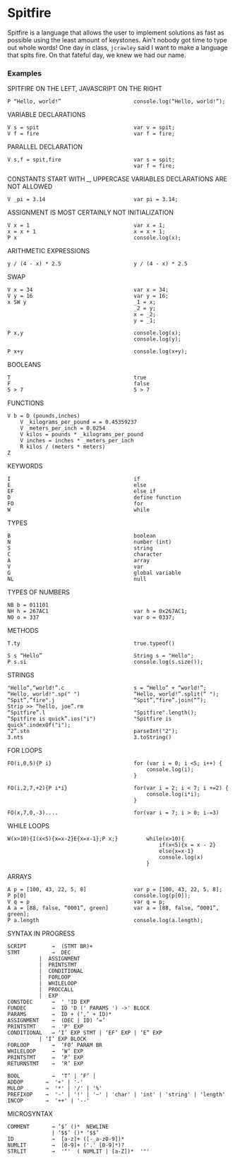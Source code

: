 # Spitfire

Spitfire is a language that allows the user to implement solutions as fast as possible using the least amount of keystones. Ain't nobody got time to type out whole words! One day in class, `jcrawley` said I want to make a language that spits fire. On that fateful day, we knew we had our name.

### Examples

SPITFIRE ON THE LEFT, JAVASCRIPT ON THE RIGHT

    P “Hello, world!”     			        console.log(“Hello, world!”);

VARIABLE DECLARATIONS

    V s = spit 					            var v = spit; 
    V f = fire 					            var f = fire;

PARALLEL DECLARATION

    V s,f = spit,fire 				        var s = spit;
    						                var f = fire;

CONSTANTS START WITH _, UPPERCASE VARIABLES DECLARATIONS ARE NOT ALLOWED

    V _pi = 3.14 				            var pi = 3.14;

ASSIGNMENT IS MOST CERTAINLY NOT INITIALIZATION

    V x = 1 					            var x = 1;
    x = x + 1 					            x = x + 1;
    P x                                     console.log(x);

ARITHMETIC EXPRESSIONS

    y / (4 - x) * 2.5 				        y / (4 - x) * 2.5

SWAP

    V x = 34 					            var x = 34;
    V y = 16 					            var y = 16;
    x SW y                                  _1 = x;
                                            _2 = y;
                                            x = _2;
                                            y = _1;
    
    P x,y                                   console.log(x);
                                            console.log(y);
                                            
    P x+y                                   console.log(x+y);

BOOLEANS 

    T					                	true
    F						                false
    5 > 7					                5 > 7

FUNCTIONS

    V b = D (pounds,inches) 
        V _kilograms_per_pound = = 0.45359237
        V _meters_per_inch = 0.0254
        V kilos = pounds * _kilograms_per_pound
        V inches = inches * _meters_per_inch
        R kilos / (meters * meters)
    Z

KEYWORDS

    I					                	if 
    E				                		else 
    EF			                			else if 
    D			                			define function
    FO			                  			for 
    W	                					while

TYPES 

    B			                			boolean 
    N				                		number (int)
    S		                				string 
    C			                			character
    A		                				array
    V			                			var 
    G			                			global variable
    NL			                			null

TYPES OF NUMBERS

    NB b = 011101                           
    NH h = 267AC1                           var h = 0x267AC1;
    NO o = 337                              var o = 0337;

METHODS
 
    T.ty	               	    			true.typeof()
 
    S s “Hello” 	            			String s = "Hello";
    P s.si			                		console.log(s.size()); 

STRINGS

    "Hello”,“world!”.c  	        		s = “Hello” + “world!”; 
    “Hello, world!".sp(" ")                 “Hello, world!”.split(“ "); 
    “Spit”,”fire".j                         “Spit”,“fire”.join(“”);
    Strip >> “hello, joe”.rm
    “Spitfire”.l                            "Spitfire".length(); 
    “Spitfire is quick”.ios("i")            "Spitfire is quick".indexOf("i");				
    “2”.stn                                 parseInt("2");
    3.nts                                   3.toString()

FOR LOOPS
 
    FO(i,0,5){P i}                          for (var i = 0; i <5; i++) {
                                                console.log(i);
                                            }

    FO(i,2,7,+2){P i*i}                     for(var i = 2; i < 7; i +=2) {
                                                console.log(i*i);
                                            }
                                        
    FO(x,7,0,-3).... 				        for(var i = 7; i > 0; i-=3)

WHILE LOOPS

    W(x>10){I(x<5){x=x-2}E{x=x-1};P x;}         while(x>10){
                                                    if(x<5){x = x - 2}
                                                    else{x=x-1}
                                                    console.log(x)
                                                }

ARRAYS 

    A p = [100, 43, 22, 5, 8]			    var p = [100, 43, 22, 5, 8];
    P p[0]					                console.log(p[0]);
    V q = p					                var q = p;
    A a = [88, false, “0001”, green]		var a = [88, false, “0001”, green]; 
    P a.length					            console.log(a.length);

SYNTAX IN PROGRESS

    SCRIPT        →  (STMT BR)+
    STMT          →  DEC
              |  ASSIGNMENT
              |  PRINTSTMT
              |  CONDITIONAL
              |  FORLOOP
              |  WHILELOOP
              |  PROCCALL
              |  EXP
    CONSTDEC      →  '_'ID EXP
    FUNDEC        →  ID 'D (' PARAMS ') ->' BLOCK
    PARAMS        →  ID + (‘,’ + ID)*
    ASSIGNMENT    →  (DEC | ID) ‘=’
    PRINTSTMT     →  'P' EXP
    CONDITIONAL   → ‘I’ EXP STMT | ‘EF’ EXP | ‘E” EXP 
              | ‘I’ EXP BLOCK
    FORLOOP       →  ‘FO’ PARAM BR
    WHILELOOP     →  ‘W’ EXP
    PRINTSTMT     →  ‘P’ EXP
    RETURNSTMT    →  ‘R’ EXP

    BOOL          →  ‘T’ | ‘F’ | 
    ADDOP       →  '+' | '-'
    MULOP       →  '*' | '/' | '%'
    PREFIXOP    →  '-' | '!' | '~' | 'char' | 'int' | 'string' | 'length'
    INCOP       →  '++' | '--'


MICROSYNTAX

    COMMENT       → ‘$’ ()*  NEWLINE
                  | ‘$$’ ()* ‘$$’
    ID            →  [a-z]+ ([-_a-z0-9])*
    NUMLIT        →  [0-9]+ ('.' [0-9]*)?
    STRLIT        →  '"'  ( NUMLIT | [a-Z])*  '"'
